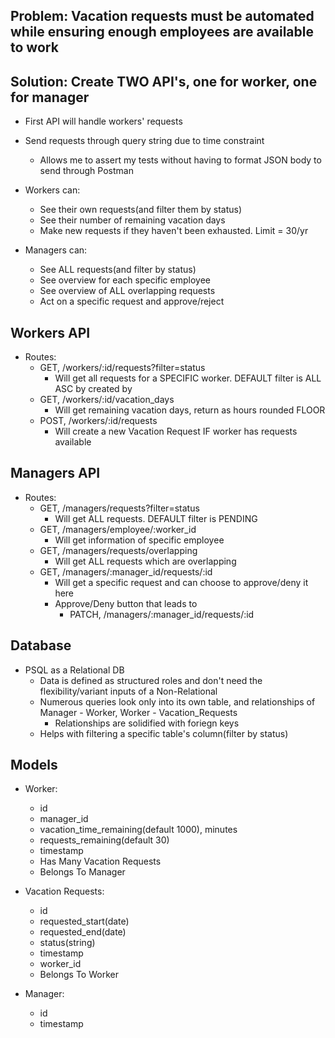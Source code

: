 ## Problem: Vacation requests must be automated while ensuring enough employees are available to work

## Solution: Create TWO API's, one for worker, one for manager
- First API will handle workers' requests
- Send requests through query string due to time constraint
  - Allows me to assert my tests without having to format JSON body to send through Postman
- Workers can: 
  - See their own requests(and filter them by status)
  - See their number of remaining vacation days
  - Make new requests if they haven't been exhausted. Limit = 30/yr

- Managers can:
  - See ALL requests(and filter by status)
  - See overview for each specific employee
  - See overview of ALL overlapping requests
  - Act on a specific request and approve/reject

## Workers API
- Routes:
  - GET, /workers/:id/requests?filter=status
    - Will get all requests for a SPECIFIC worker. DEFAULT filter is ALL ASC by created by
  - GET, /workers/:id/vacation_days
    - Will get remaining vacation days, return as hours rounded FLOOR
  - POST, /workers/:id/requests
    - Will create a new Vacation Request IF worker has requests available

## Managers API
- Routes:
  - GET, /managers/requests?filter=status
    - Will get ALL requests. DEFAULT filter is PENDING
  - GET, /managers/employee/:worker_id
    - Will get information of specific employee
  - GET, /managers/requests/overlapping
    - Will get ALL requests which are overlapping
  - GET, /managers/:manager_id/requests/:id
    - Will get a specific request and can choose to approve/deny it here
    - Approve/Deny button that leads to
      - PATCH, /managers/:manager_id/requests/:id

## Database
- PSQL as a Relational DB
  - Data is defined as structured roles and don't need the flexibility/variant inputs of a Non-Relational
  - Numerous queries look only into its own table, and relationships of Manager - Worker, Worker - Vacation_Requests
    - Relationships are solidified with foriegn keys
  - Helps with filtering a specific table's column(filter by status)
## Models
- Worker:
  - id
  - manager_id
  - vacation_time_remaining(default 1000), minutes
  - requests_remaining(default 30)
  - timestamp
  - Has Many Vacation Requests
  - Belongs To Manager

- Vacation Requests:
  - id
  - requested_start(date)
  - requested_end(date)
  - status(string)
  - timestamp
  - worker_id
  - Belongs To Worker

- Manager:
  - id
  - timestamp